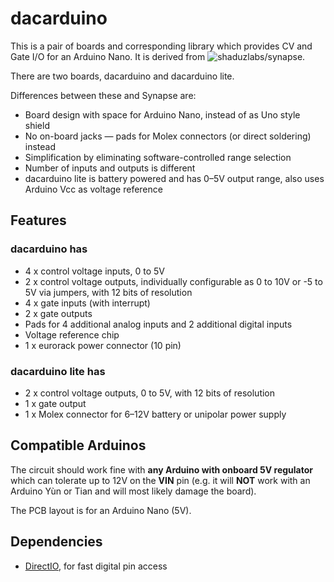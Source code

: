 # dacarduino

This is a pair of boards and corresponding library which provides CV and Gate I/O for an Arduino Nano. It is derived from ![shaduzlabs/synapse](https://github.com/shaduzlabs/synapse).

There are two boards, dacarduino and dacarduino lite.

Differences between these and Synapse are:

- Board design with space for Arduino Nano, instead of as Uno style shield
- No on-board jacks — pads for Molex connectors (or direct soldering) instead
- Simplification by eliminating software-controlled range selection
- Number of inputs and outputs is different
- dacarduino lite is battery powered and has 0–5V output range, also uses Arduino Vcc as voltage reference

## Features
### dacarduino has
- 4 x control voltage inputs, 0 to 5V
- 2 x control voltage outputs, individually configurable as 0 to 10V or -5 to 5V via jumpers, with 12 bits of resolution
- 4 x gate inputs (with interrupt)
- 2 x gate outputs
- Pads for 4 additional analog inputs and 2 additional digital inputs
- Voltage reference chip
- 1 x eurorack power connector (10 pin)

### dacarduino lite has
- 2 x control voltage outputs, 0 to 5V, with 12 bits of resolution
- 1 x gate output
- 1 x Molex connector for 6–12V battery or unipolar power supply

## Compatible Arduinos
The circuit should work fine with **any Arduino with onboard 5V regulator** which can tolerate up to 12V on the **VIN** pin (e.g. it will **NOT** work with an Arduino Yùn or Tian and will most likely damage the board).

The PCB layout is for an Arduino Nano (5V).

## Dependencies
- [DirectIO](https://github.com/mmarchetti/DirectIO), for fast digital pin access
